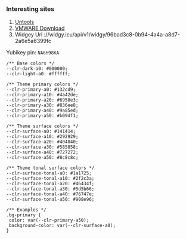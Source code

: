 ### Interesting sites
1. [Untools](untools.co)
2. [VMWARE Download](https://softwareupdate.vmware.com/cds/vmw-desktop/player/)
3. Widgey Url ://widgy.icu/api/v1/widgy/96bad3c8-0b94-4a4a-a8d7-2a6e5a6399fc

Yubikey pin: `NA6H98KA`



```
/** Base colors */
--clr-dark-a0: #000000;
--clr-light-a0: #ffffff;

/** Theme primary colors */
--clr-primary-a0: #132cd9;
--clr-primary-a10: #4a42de;
--clr-primary-a20: #6958e3;
--clr-primary-a30: #836ee8;
--clr-primary-a40: #9a85ed;
--clr-primary-a50: #b09df1;

/** Theme surface colors */
--clr-surface-a0: #141414;
--clr-surface-a10: #292929;
--clr-surface-a20: #404040;
--clr-surface-a30: #585858;
--clr-surface-a40: #727272;
--clr-surface-a50: #8c8c8c;

/** Theme tonal surface colors */
--clr-surface-tonal-a0: #1a1725;
--clr-surface-tonal-a10: #2f2c3a;
--clr-surface-tonal-a20: #46434f;
--clr-surface-tonal-a30: #5d5b66;
--clr-surface-tonal-a40: #76747e;
--clr-surface-tonal-a50: #908e96;

/** Examples */
.bg-primary {
 color: var(--clr-primary-a50);
 background-color: var(--clr-surface-a0);
}
```